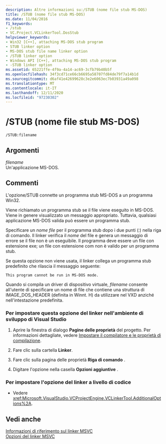 ```yaml
---
description: Altre informazioni su:/STUB (nome file stub MS-DOS)
title: /STUB (nome file stub MS-DOS)
ms.date: 11/04/2016
f1_keywords:
- /stub
- VC.Project.VCLinkerTool.DosStub
helpviewer_keywords:
- Win32 [C++], attaching MS-DOS stub program
- STUB linker option
- MS-DOS stub file name linker option
- /STUB linker option
- Windows API [C++], attaching MS-DOS stub program
- -STUB linker option
ms.assetid: 65221ffe-4f9a-4a14-ac69-3cfb79b40b5f
ms.openlocfilehash: 34f3cd71ce66cb6695a58707fd84de79f7a14b1d
ms.sourcegitcommit: d6af41e42699628c3e2e6063ec7b03931a49a098
ms.translationtype: MT
ms.contentlocale: it-IT
ms.lasthandoff: 12/11/2020
ms.locfileid: "97230302"
---
```

# <a name="stub-ms-dos-stub-file-name"></a>/STUB (nome file stub MS-DOS)

```
/STUB:filename
```

## <a name="arguments"></a>Argomenti

*filename*<br/>
Un'applicazione MS-DOS.

## <a name="remarks"></a>Commenti

L'opzione/STUB connette un programma stub MS-DOS a un programma Win32.

Viene richiamato un programma stub se il file viene eseguito in MS-DOS. Viene in genere visualizzato un messaggio appropriato. Tuttavia, qualsiasi applicazione MS-DOS valida può essere un programma stub.

Specificare un *nome file* per il programma stub dopo i due punti (:) nella riga di comando. Il linker verifica il *nome* del file e genera un messaggio di errore se il file non è un eseguibile. Il programma deve essere un file con estensione exe; un file con estensione com non è valido per un programma stub.

Se questa opzione non viene usata, il linker collega un programma stub predefinito che rilascia il messaggio seguente:

```
This program cannot be run in MS-DOS mode.
```

Quando si compila un driver di dispositivo virtuale, *filename* consente all'utente di specificare un nome di file che contiene una struttura di IMAGE_DOS_HEADER (definita in Winnt. H) da utilizzare nel VXD anziché nell'intestazione predefinita.

### <a name="to-set-this-linker-option-in-the-visual-studio-development-environment"></a>Per impostare questa opzione del linker nell'ambiente di sviluppo di Visual Studio

1. Aprire la finestra di dialogo **Pagine delle proprietà** del progetto. Per informazioni dettagliate, vedere [Impostare il compilatore e le proprietà di compilazione](../working-with-project-properties.md).

1. Fare clic sulla cartella **Linker**.

1. Fare clic sulla pagina delle proprietà **Riga di comando** .

1. Digitare l'opzione nella casella **Opzioni aggiuntive** .

### <a name="to-set-this-linker-option-programmatically"></a>Per impostare l'opzione del linker a livello di codice

- Vedere <xref:Microsoft.VisualStudio.VCProjectEngine.VCLinkerTool.AdditionalOptions%2A>.

## <a name="see-also"></a>Vedi anche

[Informazioni di riferimento sul linker MSVC](linking.md)<br/>
[Opzioni del linker MSVC](linker-options.md)
